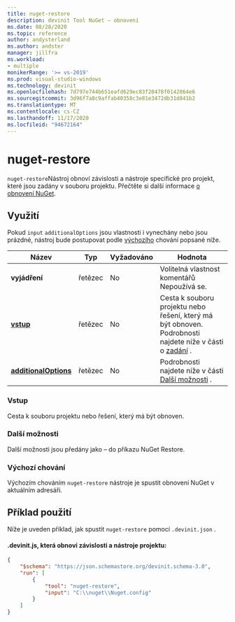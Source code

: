```yaml
---
title: nuget-restore
description: devinit Tool NuGet – obnovení
ms.date: 08/28/2020
ms.topic: reference
author: andysterland
ms.author: andster
manager: jillfra
ms.workload:
- multiple
monikerRange: '>= vs-2019'
ms.prod: visual-studio-windows
ms.technology: devinit
ms.openlocfilehash: 7d797e744b651eafd629ec83f20478f0142864e6
ms.sourcegitcommit: 3d96f7a8c9affab40358c3e81e3472db31d841b2
ms.translationtype: MT
ms.contentlocale: cs-CZ
ms.lasthandoff: 11/17/2020
ms.locfileid: "94672164"
---
```

# <a name="nuget-restore"></a>nuget-restore

`nuget-restore`Nástroj obnoví závislosti a nástroje specifické pro projekt, které jsou zadány v souboru projektu. Přečtěte si další informace [o obnovení NuGet](/nuget/reference/cli-reference/cli-ref-restore).

## <a name="usage"></a>Využití

Pokud `input` `additionalOptions` jsou vlastnosti i vynechány nebo jsou prázdné, nástroj bude postupovat podle [výchozího](#default-behavior) chování popsané níže.

| Název                                             | Typ   | Vyžadováno | Hodnota                                                                                |
|--------------------------------------------------|--------|----------|--------------------------------------------------------------------------------------|
| **vyjádření**                                     | řetězec | No       | Volitelná vlastnost komentářů Nepoužívá se.                                                |
| [**vstup**](#input)                              | řetězec | No       | Cesta k souboru projektu nebo řešení, který má být obnoven. Podrobnosti najdete níže v části o [zadání](#input) . |
| [**additionalOptions**](#additional-options)     | řetězec | No       | Podrobnosti najdete níže v části [Další možnosti](#additional-options) .                     |

### <a name="input"></a>Vstup

Cesta k souboru projektu nebo řešení, který má být obnoven.

### <a name="additional-options"></a>Další možnosti

Další možnosti jsou předány jako – do příkazu NuGet Restore.

### <a name="default-behavior"></a>Výchozí chování

Výchozím chováním `nuget-restore` nástroje je spustit obnovení NuGet v aktuálním adresáři.

## <a name="example-usage"></a>Příklad použití
Níže je uveden příklad, jak spustit `nuget-restore` pomocí `.devinit.json` . 

#### <a name="devinitjson-that-will-restore-dependencies-and-tools-of-a-project"></a>.devinit.js, která obnoví závislosti a nástroje projektu:
```json
{
    "$schema": "https://json.schemastore.org/devinit.schema-3.0",
    "run": [
        {
            "tool": "nuget-restore",
            "input": "C:\\nuget\\Nuget.config"
        }
    ]
}
```